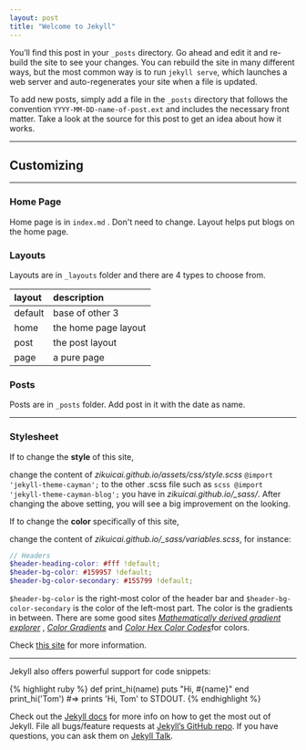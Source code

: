 ```yaml
---
layout: post
title: "Welcome to Jekyll"
---
```

You’ll find this post in your `_posts` directory. Go ahead and edit it and re-build the site to see your changes. You can rebuild the site in many different ways, but the most common way is to run `jekyll serve`, which launches a web server and auto-regenerates your site when a file is updated.

To add new posts, simply add a file in the `_posts` directory that follows the convention `YYYY-MM-DD-name-of-post.ext` and includes the necessary front matter. Take a look at the source for this post to get an idea about how it works.

---
## Customizing
---

### Home Page
Home page is in `index.md` . Don't need to change. Layout helps put blogs on the home page.

### Layouts
Layouts are in `_layouts` folder and there are 4 types to choose from.

|layout|description|
|:---|:---|
|default|base of other 3|
|home|the home page layout|
|post|the post layout|
|page|a pure page|

### Posts
Posts are in `_posts` folder. Add post in it with the date as name.

---
### Stylesheet

If to change the **style** of this site,

change the content of *zikuicai.github.io/assets/css/style.scss* `@import 'jekyll-theme-cayman';` to the other .scss file such as `scss @import 'jekyll-theme-cayman-blog';` you have in *zikuicai.github.io/_sass/*. After changing the above setting, you will see a big improvement on the looking.

If to change the **color** specifically of this site,

change the content of *zikuicai.github.io/_sass/variables.scss*, for instance:

```scss
// Headers
$header-heading-color: #fff !default;
$header-bg-color: #159957 !default;
$header-bg-color-secondary: #155799 !default;
```
`$header-bg-color` is the right-most color of the header bar and `$header-bg-color-secondary` is the color of the left-most part. The color is the gradients in between. There are some good sites [*Mathematically derived gradient explorer*](http://jxnblk.com/shade/?base=%233DC8FF&hueShift=150&saturate=0.68&lighten=-0.23) , [*Color Gradients*](https://uigradients.com/#Summer) and [*Color Hex Color Codes*](http://www.color-hex.com/)for colors.


Check [this site](https://github.com/CodeLabora/codelabora.github.io) for more information.

---
Jekyll also offers powerful support for code snippets:

{% highlight ruby %}
def print_hi(name)
  puts "Hi, #{name}"
end
print_hi('Tom')
#=> prints 'Hi, Tom' to STDOUT.
{% endhighlight %}

Check out the [Jekyll docs][jekyll-docs] for more info on how to get the most out of Jekyll. File all bugs/feature requests at [Jekyll’s GitHub repo][jekyll-gh]. If you have questions, you can ask them on [Jekyll Talk][jekyll-talk].

[jekyll-docs]: http://jekyllrb.com/docs/home
[jekyll-gh]:   https://github.com/jekyll/jekyll
[jekyll-talk]: https://talk.jekyllrb.com/
